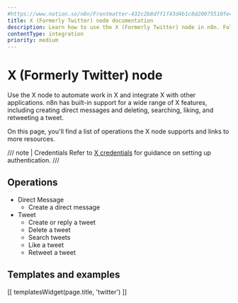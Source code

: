 ```yaml
---
#https://www.notion.so/n8n/Frontmatter-432c2b8dff1f43d4b1c8d20075510fe4
title: X (Formerly Twitter) node documentation
description: Learn how to use the X (Formerly Twitter) node in n8n. Follow technical documentation to integrate X (Formerly Twitter) node into your workflows.
contentType: integration
priority: medium
---
```


# X (Formerly Twitter) node

Use the X node to automate work in X and integrate X with other applications. n8n has built-in support for a wide range of X features, including creating direct messages and deleting, searching, liking, and retweeting a tweet. 

On this page, you'll find a list of operations the X node supports and links to more resources.

/// note | Credentials
Refer to [X credentials](/integrations/builtin/credentials/twitter/) for guidance on setting up authentication. 
///

## Operations

* Direct Message
    * Create a direct message
* Tweet
    * Create or reply a tweet
    * Delete a tweet
    * Search tweets
    * Like a tweet
    * Retweet a tweet

## Templates and examples

<!-- see https://www.notion.so/n8n/Pull-in-templates-for-the-integrations-pages-37c716837b804d30a33b47475f6e3780 -->
[[ templatesWidget(page.title, 'twitter') ]]

